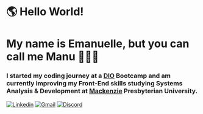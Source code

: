 # 🌎 Hello World!
# My name is Emanuelle, but you can call me Manu 👩🏻‍🦰

### I started my coding journey at a [DIO](https://web.dio.me/track/potencia-tech-ifood-programacao-do-zero#state=f722d6e0-a3bd-4c14-8ab7-c87339d28a89&session_state=4cb6a294-dce1-4544-82f0-2af43a1f89e7&code=517d1289-8015-46c9-a488-210dd5e96aa2.4cb6a294-dce1-4544-82f0-2af43a1f89e7.a889d5a2-0d02-46df-83a5-28a1b4ac39ab) Bootcamp and am currently improving my Front-End skills studying Systems Analysis & Development at [Mackenzie](https://www.mackenzie.br/) Presbyterian University.

[![Linkedin](https://img.shields.io/badge/LinkedIn-0077B5?style=for-the-badge&logo=linkedin&logoColor=white%29)](https://www.linkedin.com/in/emanuelle-nascimento2005/) [![Gmail](https://img.shields.io/badge/Gmail-D14836?style=for-the-badge&logo=gmail&logoColor=white)](mailto:emanuellenascimentocp2005@gmail.com) [![Discord](https://img.shields.io/badge/Discord-7289DA?style=for-the-badge&logo=discord&logoColor=white)](http://discordapp.com/users/1165099229241425930)



